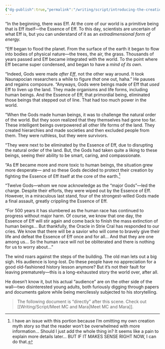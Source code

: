 ```yaml
---
{"dg-publish":true,"permalink":"/writing/script/introducing-the-creation-myth/","tags":["scene-draft"],"created":"2025-08-05T17:30:01.465-07:00"}
---
```


“In the beginning, there was Eff. At the core of our world is a primitive being that is Eff itself—the Essence of Eff. To this day, scientists are uncertain of what Eff is, but you can understand of it as an *extradimensional form of energy.*

“Eff began to flood the planet. From the surface of the earth it began to flow into bodies of physical nature—the trees, the air, the grass. Thousands of years passed and Eff became integrated with the world. To the point where Eff became super condensed, and began to have a *mind of its own*. 

“Indeed, Gods were made *after Eff*, not the other way around. It took Naunapocian researchers a while to figure *that* one out, haha.” He pauses and regains composure. “Anyways, Gods were beings made of Eff that *used* Eff to liven up the land. They made organisms and life forms, including human beings. And the Essence of Eff, that primordial being, eliminated those beings that stepped out of line. That had too much power in the world.

“When the Gods made human beings, it was to challenge the natural order of the world. But they soon realized that they themselves had gone too far. These intelligent beings overpowered all other life forms of the land. They created hierarchies and made societies and then excluded people from them. They were ruthless, but they were survivors.

“They were next to be eliminated by the Essence of Eff, due to disrupting the natural order of the land. But, the Gods had taken quite a liking to these beings, seeing their ability to be smart, caring, and compassionate.

“As Eff became more and more toxic to human beings, the situation grew more desperate— and so these Gods decided to protect their creation by fighting the Essence of Eff itself at the core of the earth.[^1]

“Twelve Gods—whom we now acknowledge as the “major Gods”—led the charge. Despite their efforts, they were wiped out by the Essence of Eff. However, in a miraculous last stand, four of the strongest-willed Gods made a final assault, greatly crippling the Essence of Eff. 

“For 500 years it has slumbered as the human race has continued to progress without major harm. Of course, we know that one day, the Essence of Eff will stir again and come back to finish the mass extinction of human beings… But thankfully, the Oracle in Strie Cral has responded to our cries. We know that there will be a savior who will come to bravely give their life and defeat the Essence of Eff once and for all… And that they are one among us… So the human race will not be obliterated and there is nothing for us to worry about…”

The wind roars against the steps of the building. The old man lets out a big sigh. His audience is long-lost. Do these people have no appreciation for a good old-fashioned history lesson anymore? But it’s not their fault for leaving prematurely—this is a long-exhausted story the world over, after all. 

He doesn’t know it, but his actual “audience” are on the other side of the wall—two disinterested young adults, both furiously digging through papers and documents galore while being mercilessly subjected to his storytelling. 

> The following document is “directly” after this scene. Check out [[Writing/Script/Meet MC and Mara\|Meet MC and Mara]].

[^1]: I have an issue with this portion because I’m omitting my own creation myth story so that the reader won’t be overwhelmed with more information… Should I just add the whole thing in? It seems like a pain to explain more details later… BUT IF IT MAKES SENSE RIGHT NOW, I can do that. 
